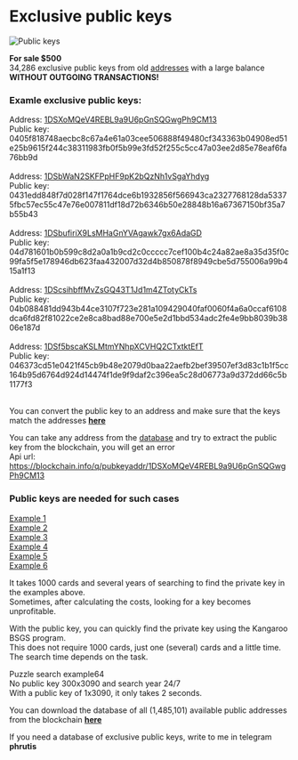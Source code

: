 # Exclusive public keys
![Public keys](https://user-images.githubusercontent.com/125174641/219751546-981870fe-7c3a-4570-b44c-8ba9eb2e2996.png)

**For sale $500**</br>
34,286 exclusive public keys from old [addresses](https://github.com/phrutis/Public-Keys/blob/main/Others/addresses.txt) with a large balance **WITHOUT OUTGOING TRANSACTIONS!**

### Examle exclusive public keys:</br>
Address: [1DSXoMQeV4REBL9a9U6pGnSQGwgPh9CM13](https://www.blockchain.com/explorer/addresses/btc/1DSXoMQeV4REBL9a9U6pGnSQGwgPh9CM13)</br>
Public key: 0405f818748aecbc8c67a4e61a03cee506888f49480cf343363b04908ed51e25b9615f244c38311983fb0f5b99e3fd52f255c5cc47a03ee2d85e78eaf6fa76bb9d</br></br>
Address: [1DSbWaN2SKFPpHF9pK2bQzNh1vSgaYhdyg](https://www.blockchain.com/explorer/addresses/btc/1DSbWaN2SKFPpHF9pK2bQzNh1vSgaYhdyg)</br>
Public key: 0431edd848f7d028f147f1764dce6b1932856f566943ca2327768128da53375fbc57ec55c47e76e007811df18d72b6346b50e28848b16a67367150bf35a7b55b43</br></br>
Address: [1DSbufiriX9LsMHaGnYVAgawk7gx6AdaGD](https://www.blockchain.com/explorer/addresses/btc/1DSbufiriX9LsMHaGnYVAgawk7gx6AdaGD)</br>
Public key: 04d781601b0b599c8d2a0a1b9cd2c0ccccc7cef100b4c24a82ae8a35d35f0c99fa5f5e178946db623faa432007d32d4b850878f8949cbe5d755006a99b415a1f13</br></br>
Address: [1DScsihbffMvZsGQ43T1Jd1m4ZTotyCkTs](https://www.blockchain.com/explorer/addresses/btc/1DScsihbffMvZsGQ43T1Jd1m4ZTotyCkTs)</br>
Public key: 04b088481dd943b44ce3107f723e281a109429040faf0060f4a6a0ccaf6108dca6fd82f81022ce2e8ca8bad88e700e5e2d1bbd534adc2fe4e9bb8039b3806e187d</br></br>
Address: [1DSf5bscaKSLMtmYNhpXCVHQ2CTxtktEfT](https://www.blockchain.com/explorer/addresses/btc/1DSf5bscaKSLMtmYNhpXCVHQ2CTxtktEfT)</br>
Public key: 046373cd51e0421f45cb9b48e2079d0baa22aefb2bef39507ef3d83c1b1f5cc164b95d6764d924d14474f1de9f9daf2c396ea5c28d06773a9d372dd66c5b1177f3</br></br>

You can convert the public key to an address and make sure that the keys match the addresses [**here**](https://secretscan.org/PrivateKeyHex)

You can take any address from the [database](https://github.com/phrutis/Public-Keys/blob/main/Others/addresses.txt) and try to extract the public key from the blockchain, you will get an error</br>
Api url: https://blockchain.info/q/pubkeyaddr/1DSXoMQeV4REBL9a9U6pGnSQGwgPh9CM13</br>

### Public keys are needed for such cases</br>
[Example 1](https://github.com/phrutis/Public-Keys/blob/main/Others/1.jpg)</br>
[Example 2](https://github.com/phrutis/Public-Keys/blob/main/Others/2.jpg)</br>
[Example 3](https://github.com/phrutis/Public-Keys/blob/main/Others/3.jpg)</br>
[Example 4](https://github.com/phrutis/Public-Keys/blob/main/Others/4.jpg)</br>
[Example 5](https://github.com/phrutis/Public-Keys/blob/main/Others/5.jpg)</br>
[Example 6](https://github.com/phrutis/Public-Keys/blob/main/Others/6.jpg)</br>

It takes 1000 cards and several years of searching to find the private key in the examples above.</br> 
Sometimes, after calculating the costs, looking for a key becomes unprofitable.

With the public key, you can quickly find the private key using the Kangaroo BSGS program.</br>
This does not require 1000 cards, just one (several) cards and a little time. The search time depends on the task.

Puzzle search example64</br>
No public key 300x3090 and search year 24/7</br>
With a public key of 1x3090, it only takes 2 seconds.</br>

You can download the database of all (1,485,101) available public addresses from the blockchain [**here**](https://github.com/phrutis/Public-Keys/releases/download/0.1/All-public-keys.txt)

If you need a database of exclusive public keys, write to me in telegram **phrutis**

